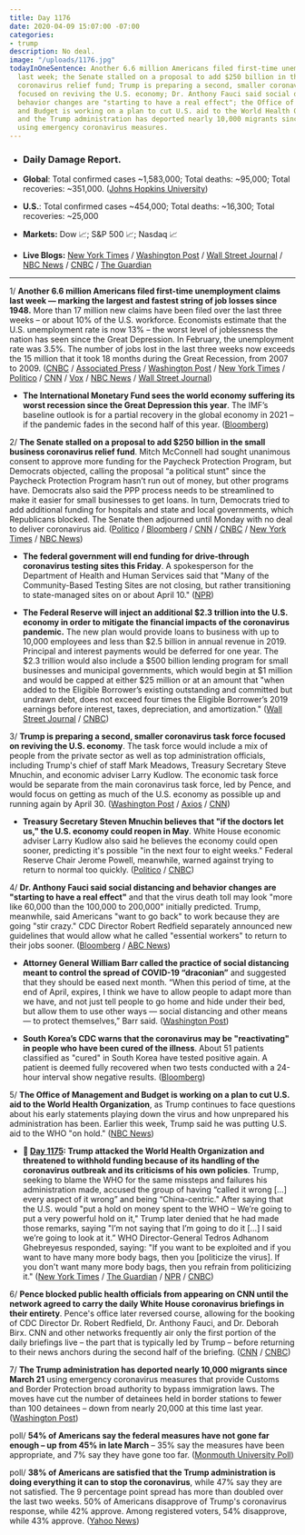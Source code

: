 ```yaml
---
title: Day 1176
date: 2020-04-09 15:07:00 -07:00
categories:
- trump
description: No deal.
image: "/uploads/1176.jpg"
todayInOneSentence: Another 6.6 million Americans filed first-time unemployment claims
  last week; the Senate stalled on a proposal to add $250 billion in the small business
  coronavirus relief fund; Trump is preparing a second, smaller coronavirus task force
  focused on reviving the U.S. economy; Dr. Anthony Fauci said social distancing and
  behavior changes are "starting to have a real effect"; the Office of Management
  and Budget is working on a plan to cut U.S. aid to the World Health Organization;
  and the Trump administration has deported nearly 10,000 migrants since March 21
  using emergency coronavirus measures.
---
```


* ### Daily Damage Report.

* **Global**: Total confirmed cases \~1,583,000; Total deaths: \~95,000; Total recoveries: \~351,000. ([Johns Hopkins University](https://coronavirus.jhu.edu/map.html))

* **U.S.**: Total confirmed cases \~454,000; Total deaths: \~16,300; Total recoveries: \~25,000

* **Markets:** Dow 📈; S&P 500 📈; Nasdaq 📈

* **Live Blogs:** [New York Times](https://www.nytimes.com/2020/04/09/business/stock-market-today-coronavirus.html?action=click&module=Spotlight&pgtype=Homepage) / [Washington Post](https://www.washingtonpost.com/world/2020/04/08/coronavirus-latest-news-2/) / [Wall Street Journal](https://www.wsj.com/livecoverage/coronavirus-2020-04-09) / [NBC News](https://www.nbcnews.com/health/health-news/live-blog/2020-04-09-coronavirus-news-n1179786) / [CNBC](https://www.cnbc.com/2020/04/09/coronavirus-update-cuomo-not-confident-in-feds-handling-of-crisis.html) / [The Guardian](https://www.theguardian.com/us-news/live/2020/apr/09/coronavirus-us-live-trump-economy-unemployment-latest-updates)

---

1/ **Another 6.6 million Americans filed first-time unemployment claims last week — marking the largest and fastest string of job losses since 1948.** More than 17 million new claims have been filed over the last three weeks – or about 10% of the U.S. workforce. Economists estimate that the U.S. unemployment rate is now 13% – the worst level of joblessness the nation has seen since the Great Depression. In February, the unemployment rate was 3.5%. The number of jobs lost in the last three weeks now exceeds the 15 million that it took 18 months during the Great Recession, from 2007 to 2009. ([CNBC](https://www.cnbc.com/2020/04/09/weekly-jobless-claims-report.html) / [Associated Press](https://apnews.com/20a7e14dada836862b250b54a11305dd) / [Washington Post](https://www.washingtonpost.com/business/2020/04/09/66-million-americans-filed-unemployed-last-week-bringing-pandemic-total-over-17-million/) / [New York Times](https://www.nytimes.com/2020/04/09/business/economy/unemployment-claim-numbers-coronavirus.html) / [Politico](https://www.politico.com/news/2020/04/09/coronavirus-unemployment-claims-numbers-176794) / [CNN](https://www.cnn.com/2020/04/09/economy/unemployment-benefits-coronavirus/index.html) / [Vox](https://www.vox.com/2020/4/9/21213449/unemployment-initial-claims-us-april-4) / [NBC News](https://www.nbcnews.com/business/economy/another-6-6-million-americans-lost-their-job-last-week-n1179611) / [Wall Street Journal](https://www.wsj.com/articles/u-s-surge-in-unemployment-claims-expected-to-continue-11586424605?mod=hp_lead_pos1))

* **The International Monetary Fund sees the world economy suffering its worst recession since the Great Depression this year**. The IMF’s baseline outlook is for a partial recovery in the global economy in 2021 – if the pandemic fades in the second half of this year. ([Bloomberg](https://www.bloomberg.com/news/articles/2020-04-09/imf-sees-world-economy-in-worst-recession-since-great-depression?srnd=premium&sref=MIBMEEoj))

2/ **The Senate stalled on a proposal to add $250 billion in the small business coronavirus relief fund**. Mitch McConnell had sought unanimous consent to approve more funding for the Paycheck Protection Program, but Democrats objected, calling the proposal “a political stunt" since the Paycheck Protection Program hasn’t run out of money, but other programs have. Democrats also said the PPP process needs to be streamlined to make it easier for small businesses to get loans. In turn, Democrats tried to add additional funding for hospitals and state and local governments, which Republicans blocked. The Senate then adjourned until Monday with no deal to deliver coronavirus aid. ([Politico](https://www.politico.com/news/2020/04/09/senate-coronavirus-relief-deal-176804) / [Bloomberg](https://www.bloomberg.com/news/articles/2020-04-09/democrats-block-mcconnell-push-for-boost-in-small-business-aid?sref=MIBMEEoj) / [CNN](https://www.cnn.com/2020/04/09/politics/small-business-loan-program-senate-vote/index.html) / [CNBC](https://www.cnbc.com/2020/04/09/coronavirus-updates-senate-blocks-small-business-loan-legislation.html) / [New York Times](https://www.nytimes.com/2020/04/09/us/politics/congress-coronavirus-small-businesses.html) / [NBC News](https://www.nbcnews.com/politics/congress/small-business-funds-jeopardy-democrats-request-more-coronavirus-aid-n1180071))

* **The federal government will end funding for drive-through coronavirus testing sites this Friday**. A spokesperson for the Department of Health and Human Services said that "Many of the Community-Based Testing Sites are not closing, but rather transitioning to state-managed sites on or about April 10." ([NPR](https://www.npr.org/sections/coronavirus-live-updates/2020/04/08/829955099/federal-support-for-coronavirus-testing-sites-end-as-peak-nears))

* **The Federal Reserve will inject an additional $2.3 trillion into the U.S. economy in order to mitigate the financial impacts of the coronavirus pandemic.** The new plan would provide loans to business with up to 10,000 employees and less than $2.5 billion in annual revenue in 2019. Principal and interest payments would be deferred for one year. The $2.3 trillion would also include a $500 billion lending program for small businesses and municipal governments, which would begin at $1 million and would be capped at either $25 million or at an amount that "when added to the Eligible Borrower’s existing outstanding and committed but undrawn debt, does not exceed four times the Eligible Borrower’s 2019 earnings before interest, taxes, depreciation, and amortization." ([Wall Street Journal](https://www.wsj.com/articles/fed-announces-new-facilities-to-support-2-3-trillion-in-lending-11586435450) / [CNBC](https://www.cnbc.com/2020/04/09/federal-reserve-unveils-details-of-its-much-anticipated-main-street-lending-program.html))

3/ **Trump is preparing a second, smaller coronavirus task force focused on reviving the U.S. economy**. The task force would include a mix of people from the private sector as well as top administration officials, including Trump's chief of staff Mark Meadows, Treasury Secretary Steve Mnuchin, and economic adviser Larry Kudlow. The economic task force would be separate from the main coronavirus task force, led by Pence, and would focus on getting as much of the U.S. economy as possible up and running again by April 30. ([Washington Post](https://www.washingtonpost.com/politics/trump-preparing-to-unveil-second-coronavirus-task-force-officials-say/2020/04/08/e0808922-7a05-11ea-b6ff-597f170df8f8_story.html) / [Axios](https://www.axios.com/trump-second-coronavirus-task-force-9a73e7e2-5cab-4b3e-a589-b7f9ee64b6c3.html) / [CNN](https://www.cnn.com/2020/04/09/politics/trump-economy-task-force/))

* **Treasury Secretary Steven Mnuchin believes that "if the doctors let us," the U.S. economy could reopen in May**. White House economic adviser Larry Kudlow also said he believes the economy could open sooner, predicting it's possible "in the next four to eight weeks." Federal Reserve Chair Jerome Powell, meanwhile, warned against trying to return to normal too quickly. ([Politico](https://www.politico.com/news/2020/04/09/mnuchin-economy-could-reopen-in-may-177037) / [CNBC](https://www.cnbc.com/2020/04/09/treasury-secretary-mnuchin-says-us-could-be-open-for-business-in-may.html))

4/ **Dr. Anthony Fauci said social distancing and behavior changes are "starting to have a real effect"** and that the virus death toll may look "more like 60,000 than the 100,000 to 200,000" initially predicted. Trump, meanwhile, said Americans "want to go back" to work because they are going "stir crazy." CDC Director Robert Redfield separately announced new guidelines that would allow what he called "essential workers" to return to their jobs sooner. ([Bloomberg](https://www.bloomberg.com/news/articles/2020-04-09/fauci-says-u-s-virus-deaths-may-be-60-000-halving-projections?sref=MIBMEEoj) / [ABC News](https://abcnews.go.com/Politics/coronavirus-government-response-update-fauci-death-toll-lower/story?id=70062641))

* **Attorney General William Barr called the practice of social distancing meant to control the spread of COVID-19 “draconian”** and suggested that they should be eased next month. “When this period of time, at the end of April, expires, I think we have to allow people to adapt more than we have, and not just tell people to go home and hide under their bed, but allow them to use other ways — social distancing and other means — to protect themselves,” Barr said. ([Washington Post](https://www.washingtonpost.com/national-security/attorney-general-william-barr-fox-news-coronavirus/2020/04/09/dfda1f94-7a12-11ea-a130-df573469f094_story.html))

* **South Korea’s CDC warns that the coronavirus may be "reactivating" in people who have been cured of the illness**. About 51 patients classified as "cured" in South Korea have tested positive again. A patient is deemed fully recovered when two tests conducted with a 24-hour interval show negative results. ([Bloomberg](https://www.bloomberg.com/news/articles/2020-04-09/coronavirus-may-reactivate-in-cured-patients-korean-cdc-says?sref=MIBMEEoj))

5/ **The Office of Management and Budget is working on a plan to cut U.S. aid to the World Health Organization**, as Trump continues to face questions about his early statements playing down the virus and how unprepared his administration has been. Earlier this week, Trump said he was putting U.S. aid to the WHO "on hold." ([NBC News](https://www.nbcnews.com/politics/white-house/white-house-working-plan-cut-aid-w-h-o-n1179701))

* **📌 [Day 1175](https://whatthefuckjusthappenedtoday.com/2020/04/08/day-1175/#1-trump-attacked-the-world-health-or): Trump attacked the World Health Organization and threatened to withhold funding because of its handling of the coronavirus outbreak and its criticisms of his own policies**. Trump, seeking to blame the WHO for the same missteps and failures his administration made, accused the group of having “called it wrong \[...\] every aspect of it wrong” and being “China-centric."  After saying that the U.S. would "put a hold on money spent to the WHO – We’re going to put a very powerful hold on it," Trump later denied that he had made those remarks, saying "I’m not saying that I’m going to do it \[...\] I said we’re going to look at it.” WHO Director-General Tedros Adhanom Ghebreyesus responded, saying: "If you want to be exploited and if you want to have many more body bags, then you \[politicize the virus\]. If you don't want many more body bags, then you refrain from politicizing it." ([New York Times](https://www.nytimes.com/2020/04/07/us/politics/coronavirus-trump-who.html) / [The Guardian](https://www.theguardian.com/us-news/2020/apr/07/trump-coronavirus-who-funding-deaths-briefing) / [NPR](https://www.npr.org/sections/coronavirus-live-updates/2020/04/08/829944795/please-don-t-politicize-this-virus-who-head-says-after-trump-threatens-funding) / [CNBC](https://www.cnbc.com/2020/04/08/who-responds-to-trumps-threat-to-cut-funding.html))

6/ **Pence blocked public health officials from appearing on CNN until the network agreed to carry the daily White House coronavirus briefings in their entirety**. Pence's office later reversed course, allowing for the booking of CDC Director Dr. Robert Redfield, Dr. Anthony Fauci, and Dr. Deborah Birx. CNN and other networks frequently air only the first portion of the daily briefings live – the part that is typically led by Trump – before returning to their news anchors during the second half of the briefing. ([CNN](https://www.cnn.com/2020/04/09/media/pence-office-tv-bookings-coronavirus/index.html) / [CNBC](https://www.cnbc.com/2020/04/09/coronavirus-pence-bars-fauci-and-birx-from-appearing-on-cnn.html))

7/ **The Trump administration has deported nearly 10,000 migrants since March 21** using emergency coronavirus measures that provide Customs and Border Protection broad authority to bypass immigration laws. The moves have cut the number of detainees held in border stations to fewer than 100 detainees – down from nearly 20,000 at this time last year. ([Washington Post](https://www.washingtonpost.com/national/trump-administration-has-expelled-10000-migrants-at-the-border-during-coronavirus-outbreak/2020/04/09/b177c534-7a7b-11ea-8cec-530b4044a458_story.html?tidr=a_breakingnews))

poll/ **54% of Americans say the federal measures have not gone far enough – up from 45% in late March** – 35% say the measures have been appropriate, and 7% say they have gone too far. ([Monmouth University Poll](https://www.monmouth.edu/polling-institute/reports/monmouthpoll_US_040820/))

poll/ **38% of Americans are satisfied that the Trump administration is doing everything it can to stop the coronavirus**, while 47% say they are not satisfied. The 9 percentage point spread has more than doubled over the last two weeks. 50% of Americans disapprove of Trump's coronavirus response, while 42% approve. Among registered voters, 54% disapprove, while 43% approve. ([Yahoo News](https://news.yahoo.com/new-yahoo-news-you-gov-coronavirus-poll-shows-americans-turning-against-trump-201315969.html))